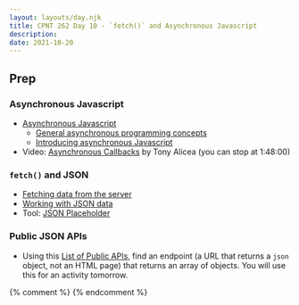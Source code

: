 ```yaml
---
layout: layouts/day.njk
title: CPNT 262 Day 10 - `fetch()` and Asynchronous Javascript
description: 
date: 2021-10-20
---
```


## Prep
### Asynchronous Javascript
- [Asynchronous Javascript](https://developer.mozilla.org/en-US/docs/Learn/JavaScript/Asynchronous)
    - [General asynchronous programming concepts](https://developer.mozilla.org/en-US/docs/Learn/JavaScript/Asynchronous/Concepts)
    - [Introducing asynchronous Javascript](https://developer.mozilla.org/en-US/docs/Learn/JavaScript/Asynchronous/Introducing)
- Video: [Asynchronous Callbacks](https://www.youtube.com/watch?v=Bv_5Zv5c-Ts&t=5855s) by Tony Alicea (you can stop at 1:48:00)

### `fetch()` and JSON
- [Fetching data from the server](https://developer.mozilla.org/en-US/docs/Learn/JavaScript/Client-side_web_APIs/Fetching_data)
- [Working with JSON data](https://developer.mozilla.org/en-US/docs/Learn/JavaScript/Objects/JSON)
- Tool: [JSON Placeholder](https://jsonplaceholder.typicode.com/)

### Public JSON APIs
- Using this [List of Public APIs](https://github.com/public-apis/public-apis), find an endpoint (a URL that returns a `json` object, not an HTML page) that returns an array of objects. You will use this for an activity tomorrow.

{% comment %}
{% endcomment %}